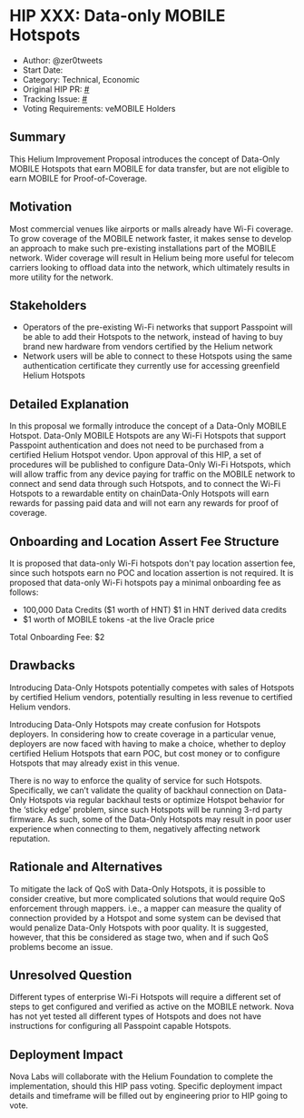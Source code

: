 # HIP XXX: Data-only MOBILE Hotspots 

- Author: @zer0tweets
- Start Date: 
- Category: Technical, Economic
- Original HIP PR: [#]()
- Tracking Issue: [#]()
- Voting Requirements: veMOBILE Holders

## Summary

This Helium Improvement Proposal introduces the concept of Data-Only MOBILE Hotspots that  earn MOBILE for data transfer, but are not eligible to earn MOBILE for Proof-of-Coverage.

## Motivation

Most commercial venues like airports or malls already have Wi-Fi coverage. To grow coverage of the MOBILE network faster, it makes sense to develop an approach to make such pre-existing installations part of the MOBILE network. Wider coverage will result in Helium being more useful for telecom carriers looking to offload data into the network, which ultimately results in more utility for the network. 

## Stakeholders

- Operators of the pre-existing Wi-Fi networks that support Passpoint will be able to add their Hotspots to the network, instead of having to buy brand new hardware from vendors certified by the Helium network 
- Network users will be able to connect to these Hotspots using the same authentication certificate they currently use for accessing greenfield Helium Hotspots 
 
## Detailed Explanation

In this proposal we formally introduce the concept of a Data-Only MOBILE Hotspot. Data-Only MOBILE Hotspots are any Wi-Fi Hotspots that support Passpoint authentication and does not need to be purchased from a certified Helium Hotspot vendor. Upon approval of this HIP, a set of procedures will be published to configure Data-Only Wi-Fi Hotspots, which will allow traffic from any device paying for traffic on the MOBILE network to connect and send data through such Hotspots, and to connect the Wi-Fi Hotspots to a rewardable entity on chainData-Only Hotspots will  earn rewards for passing paid data and will not earn any rewards for proof of coverage. 

## Onboarding and Location Assert Fee Structure

It is proposed that data-only Wi-Fi hotspots don't pay location assertion fee, since such hotspots earn no POC and location assertion is not required. It is proposed that data-only Wi-Fi hotspots pay a minimal onboarding fee as follows:

- 100,000 Data Credits ($1 worth of HNT) $1 in HNT derived data credits
- $1 worth of MOBILE tokens -at the live Oracle price

Total Onboarding Fee: $2

## Drawbacks

Introducing Data-Only Hotspots potentially competes with sales of Hotspots by certified Helium vendors, potentially resulting in less revenue to certified Helium vendors. 

Introducing Data-Only Hotspots may create confusion for Hotspots deployers. In considering how to create coverage in a particular venue, deployers are now faced with having to make a choice, whether to deploy certified Helium Hotspots that earn POC, but cost money or to configure Hotspots that may already exist in this venue. 

There is no way to enforce the quality of service for such Hotspots. Specifically, we can’t validate the quality of backhaul connection on Data-Only Hotspots via regular backhaul tests or optimize Hotspot behavior for the ‘sticky edge’ problem, since such Hotspots will be running 3-rd party firmware. As such, some of the Data-Only Hotspots may result in poor user experience when connecting to them, negatively affecting network reputation.  

## Rationale and Alternatives

To mitigate the lack of QoS with Data-Only Hotspots, it is possible to consider creative, but more complicated solutions that would require QoS enforcement through mappers. i.e., a mapper can measure the quality of connection provided by a Hotspot and some system can be devised that would penalize Data-Only Hotspots with poor quality. It is suggested, however, that this be considered as stage two, when and if such QoS problems become an issue. 

## Unresolved Question

Different types of enterprise Wi-Fi Hotspots will require a different set of steps to get configured and verified as active on the MOBILE network. Nova has not yet tested all different types of Hotspots and does not have instructions for configuring all Passpoint capable Hotspots. 
 
## Deployment Impact

Nova Labs will collaborate with the Helium Foundation to complete the implementation, should this HIP pass voting. Specific deployment impact details and timeframe will be filled out by engineering prior to HIP going to vote. 
